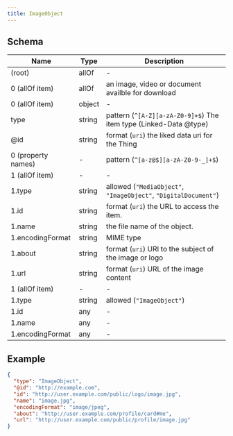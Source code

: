 ```yaml
---
title: ImageObject
---
```

## Schema

| Name | Type | Description |
|---|---|---|
| (root) | allOf | - |
| 0 (allOf item) | allOf | an image, video or document availble for download |
| 0 (allOf item) | object | - |
| type | string | pattern (`^[A-Z][a-zA-Z0-9]+$`) The item type (Linked-Data @type) |
| @id | string | format (`uri`) the liked data uri for the Thing |
| 0 (property names) | - | pattern (`^[a-z@$][a-zA-Z0-9-_]+$`)  |
| 1 (allOf item) | - | - |
| 1.type | string | allowed (`"MediaObject"`, `"ImageObject"`, `"DigitalDocument"`)  |
| 1.id | string | format (`uri`) the URL to access the item. |
| 1.name | string | the file name of the object. |
| 1.encodingFormat | string | MIME type |
| 1.about | string | format (`uri`) URI to the subject of the image or logo |
| 1.url | string | format (`uri`) URL of the image content |
| 1 (allOf item) | - | - |
| 1.type | string | allowed (`"ImageObject"`)  |
| 1.id | any | - |
| 1.name | any | - |
| 1.encodingFormat | any | - |

## Example



```json
{
  "type": "ImageObject",
  "@id": "http://example.com",
  "id": "http://user.example.com/public/logo/image.jpg",
  "name": "image.jpg",
  "encodingFormat": "image/jpeg",
  "about": "http://user.example.com/profile/card#me",
  "url": "http://user.example.com/public/profile/image.jpg"
}
```
